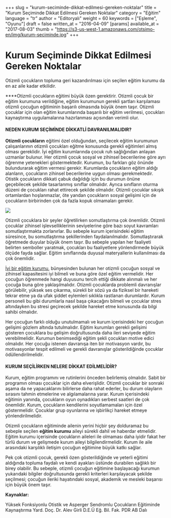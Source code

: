+++
slug = "kurum-seciminde-dikkat-edilmesi-gereken-noktalar"
title = "Kurum Seçiminde Dikkat Edilmesi Gereken Noktalar"
category = "Eğitim"
language = "tr"
author = "Editoryalı"
weight = 60
keywords = ["Eşleme", "Oyunu"]
draft = false
written_at = "2016-04-09"
[params]
available_at = "2017-08-03"
thumb = "https://s3-us-west-1.amazonaws.com/otsimo-en/img/kurum-seciminde.jpg"
+++


# Kurum Seçiminde Dikkat Edilmesi Gereken Noktalar

Otizmli çocukların topluma geri kazandırılması için seçilen eğitim kurumu da en az aile kadar etkilidir.

****Otizmli çocukların eğitimi büyük özen gerektirir. Otizmli çocuk bir eğitim kurumuna verildiğine, eğitim kurumunun gerekli şartları karşılaması otizmli çocuğun eğitiminin başarılı olmasında büyük önem taşır. Otizmli çocuklar için olan eğitim kurumlarında başarılı bir eğitim verilmesi, çocukları kaynaştırma uygulamalarına hazırlanması açısından verimli olur.

#### NEDEN KURUM SEÇİMİNDE DİKKATLİ DAVRANILMALIDIR?

**Otizmli çocukların** eğitimi özel olduğundan, seçilecek eğitim kurumunun çalışanlarının otizmli çocukları eğitme konusunda gerekli eğitimleri almış olması gereklidir. İyi eğitim kurumlarında çocuk ruh sağlığından anlayan uzmanlar bulunur. Her otizmli çocuk sosyal ve zihinsel becerilerine göre ayrı öğrenme yetenekleri göstermektedir. Kurumun, bu farkları göz önünde bulundurarak eğitim vermesi gerekir. Kurumlarda çocukların eğitim aldığı alanların, çocukların zihinsel becerilerine uygun olması gerekmektedir. Otistik çocukların dikkati çabuk dağıldığı için bu durumun önüne geçebilecek şekilde tasarlanmış sınıflar olmalıdır. Ayrıca sınıfların oturma düzeni de çocukları rahat ettirecek şekilde olmalıdır. Otizmli çocuklar sıkışık ortamlardan hoşlanmazlar, öte yandan çocukların sosyal gelişimi için de çocukların birbirinden çok da fazla kopuk olmamaları gerekir.

![](https://s3-us-west-1.amazonaws.com/otsimo-en/img/blog_ici/draw.jpg)

Otizmli çocuklara bir şeyler öğretilirken somutlaştırma çok önemlidir. Otizmli çocuklar zihinsel işlevselliklerinin seviyelerine göre bazı soyut kavramları somutlaştırmakta zorlanırlar. Bu sebeple kurum içerisindeki eğitim süresince, bu somutlaştırma şekillerinden faydalanılmalıdır. Somutlaştırarak öğretmede duyular büyük önem taşır. Bu sebeple yapılan her faaliyeti belirten semboller yaratmak, çocukları bu faaliyetlere yönlendirmede büyük ölçüde fayda sağlar. Eğitim sınıflarında duyusal materyallerin kullanılması da çok önemlidir.

[İyi bir eğitim kurumu](/ulkemizde-otizm-egitimi-ve-kaynastirma-calismalari/), bünyesinden bulunan her otizmli çocuğun sosyal ve zihinsel kapasitesini iyi bilmeli ve buna göre özel eğitim vermelidir. Her çocuğun öğrenmede hangi duyusunu tercih ettiği dikkate alınmalı ve her çocuğa buna göre yaklaşılmalıdır. Otizmli çocuklarda problemli davranışlar görülebilir, yüksek ses çıkarma, sürekli bir sözü ya da fiziksel bir hareketi tekrar etme ya da ufak şiddet eylemleri sıklıkla rastlanan durumlardır. Kurum personeli bu gibi durumlarla nasıl başa çıkacağını bilmeli ve çocuklar stres altındayken bu stresi geçirecek şekilde hareket etme konusunda da bilgi sahibi olmalıdır.

Her çocuğun farklı olduğu unutulmamalı ve kurum içerisindeki her çocuğun gelişimi gözlem altında tutulmalıdır. Eğitim kurumları gerekli gelişimi gösteren çocuklara bu gelişim doğrultusunda daha ileri seviyede eğitim verebilmelidir. Kurumun benimsediği eğitim şekli çocukları motive edici olmalıdır. Her çocuğu istenen davranışa iten bir motivasyon vardır, bu motivasyonlar tespit edilmeli ve gerekli davranışlar gösterildiğinde çocuklar ödüllendirilmelidir.

#### KURUM SEÇİLİRKEN NELERE DİKKAT EDİLMELİDİR?

Kurum, eğitim programını ve rutinlerini önceden belirlemiş olmalıdır. Sabit bir programın olması çocuklar için daha elverişlidir. Otizmli çocuklar bir sonraki aşama da ne yapacaklarını bilirlerse daha rahat ederler, bu durum olayların sırasını tahmin etmelerine ve algılamalarına yarar. Kurum içerisindeki eğitimin yanında, çocukların oyun oynadıkları serbest saatleri de çok önemlidir. Kurum, çocukların kendilerini soyutlamamaları için özel göstermelidir. Çocuklar grup oyunlarına ve işbirlikçi hareket etmeye yönlendirilmelidir.

Otizmli çocukların eğitiminde ailenin yerini hiçbir şey dolduramaz bu sebeple seçilen **eğitim kurumu** aileyi sürekli dahil ve haberdar etmelidir. Eğitim kurumu içerisinde çocukların aileleri ile olmaması daha iyidir fakat her türlü durum ve gelişmede kurum aileyi bilgilendirmelidir. Kurum ile aile arasındaki karşılıklı iletişim çocuğun eğitimine büyük katkı sağlar.

Pek çok otizmli çocuk, gerekli özen gösterildiğinde ve yeterli eğitimi aldığında topluma faydalı ve kendi ayakları üstünde durabilen sağlıklı bir birey olabilir. Bu sebeple, otizmli çocuğun eğitimine başlayacağı kurumun yukarıdaki bilgiler doğrultusunda gerekli kriterleri karşılayacak şekilde seçilmesi; çocuğun ileriki hayatındaki sosyal, akademik ve mesleki başarısı için büyük önem taşır.

**Kaynaklar:**

Yüksek Fonksiyonlu Otistik ve Asperger Sendromlu Çocukların Eğitiminde Kaynaştırma Yard. Doç. Dr. Alev Girli D.E.Ü Eğ. Bil. Fak. PDR AB Dalı
